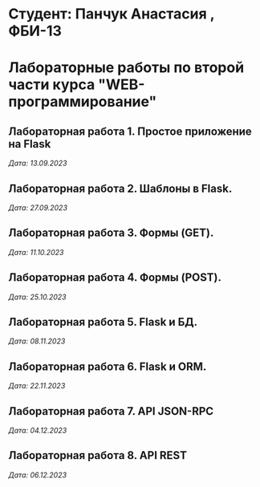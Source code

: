 # Студент: Панчук Анастасия , ФБИ-13
# Лабораторные работы по второй части курса "WEB-программирование"
## Лабораторная работа 1. Простое приложение на Flask
*Дата: 13.09.2023*

## Лабораторная работа 2. Шаблоны в Flask.
*Дата: 27.09.2023*

## Лабораторная работа 3. Формы (GET).
*Дата: 11.10.2023*

## Лабораторная работа 4. Формы (POST).
*Дата: 25.10.2023*

## Лабораторная работа 5. Flask и БД.
*Дата: 08.11.2023*

## Лабораторная работа 6. Flask и ORM.
*Дата: 22.11.2023*

## Лабораторная работа 7. API JSON-RPC
*Дата: 04.12.2023*

## Лабораторная работа 8. API REST
*Дата: 06.12.2023*
